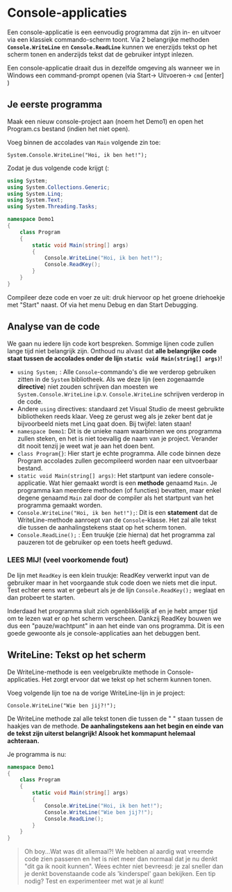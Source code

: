 # Console-applicaties

Een console-applicatie is een eenvoudig programma dat zijn in- en uitvoer via een klassiek commando-scherm toont. Via 2 belangrijke methoden **``Console.WriteLine``** en **``Console.ReadLine``** kunnen we enerzijds tekst op het scherm tonen en anderzijds tekst dat de gebruiker intypt inlezen.

Een console-applicatie draait dus in dezelfde omgeving als wanneer we in Windows een command-prompt openen (via Start-> Uitvoeren-> ``cmd`` [enter] )

## Je eerste programma

Maak een nieuw console-project aan (noem het Demo1) en open het Program.cs bestand (indien het niet open). 

Voeg binnen de accolades van ``Main`` volgende zin toe:

```System.Console.WriteLine("Hoi, ik ben het!");```

Zodat je dus volgende code krijgt (:
```csharp
using System;
using System.Collections.Generic;
using System.Linq;
using System.Text;
using System.Threading.Tasks;

namespace Demo1
{
    class Program
    {
        static void Main(string[] args)
        {
            Console.WriteLine("Hoi, ik ben het!");
            Console.ReadKey();
        }
    }
}
```
Compileer deze code en voer ze uit: druk hiervoor op het groene driehoekje met "Start" naast. Of via het menu Debug en dan Start Debugging.


## Analyse van de code
We gaan nu iedere lijn code kort bespreken. Sommige lijnen code zullen lange tijd niet belangrijk zijn.  Onthoud nu alvast dat **alle belangrijke code staat tussen de accolades onder de lijn ``static void Main(string[] args)``**!

* ``using System;`` :  Alle ``Console``-commando's die we verderop gebruiken zitten in de ``System`` bibliotheek. Als we deze lijn (een zogenaamde **directive**) niet zouden schrijven dan moesten we ``System.Console.WriteLine`` i.p.v. ``Console.WriteLine`` schrijven verderop in de code. 
* Andere ``using`` directives: standaard zet Visual Studio de meest gebruikte bibliotheken reeds klaar. Veeg ze gerust weg als je zeker bent dat je bijvoorbeeld niets met Linq gaat doen. Bij twijfel: laten staan!
* ``namespace Demo1``: Dit is de unieke naam waarbinnen we ons programma zullen steken, en het is niet toevallig de naam van je project. Verander dit nooit tenzij je weet wat je aan het doen bent.
* ``class Program{}``: Hier start je echte programma. Alle code binnen deze Program accolades zullen gecompileerd worden naar een uitvoerbaar bestand.
* ``static void Main(string[] args)``: Het startpunt van iedere console-applicatie. Wat hier gemaakt wordt is een **methode** genaamd ``Main``. Je programma kan meerdere methoden (of functies) bevatten, maar enkel degene genaamd ``Main`` zal door de compiler als het startpunt van het programma gemaakt worden.
* ``Console.WriteLine("Hoi, ik ben het!");``: Dit is een **statement** dat de WriteLine-methode aanroept van de ``Console``-klasse. Het zal alle tekst die tussen de aanhalingstekens staat op het scherm tonen. 
* ``Console.ReadLine();`` : Een truukje (zie hierna) dat het programma zal pauzeren tot de gebruiker op een toets heeft geduwd.


### LEES MIJ! (veel voorkomende fout)
De lijn met ``ReadKey`` is een klein truukje: ReadKey verwerkt input van de gebruiker maar in het voorgaande stuk code doen we niets met die input. Test echter eens wat er gebeurt als je de lijn ``Console.ReadKey();`` weglaat en dan probeert te starten.

Inderdaad het programma sluit zich ogenblikkelijk af en je hebt amper tijd om te lezen wat er op het scherm verscheen. Dankzij ReadKey bouwen we dus een "pauze/wachtpunt" in aan het einde van ons programma. Dit is een goede gewoonte als je console-applicaties aan het debuggen bent.
 
 ## WriteLine: Tekst op het scherm
 De WriteLine-methode is een veelgebruikte methode in Console-applicaties. Het zorgt ervoor dat we tekst op het scherm kunnen tonen.

Voeg volgende lijn toe na de vorige WriteLine-lijn in je project:

``Console.WriteLine("Wie ben jij?!");`` 

De WriteLine methode zal alle tekst tonen die tussen de  "  " staan tussen de haakjes van de methode. **De aanhalingstekens aan het begin en einde van de tekst zijn uiterst belangrijk! Alsook het kommapunt helemaal achteraan.**

Je programma is nu:
```csharp
namespace Demo1
{
    class Program
    {
        static void Main(string[] args)
        {
            Console.WriteLine("Hoi, ik ben het!");
            Console.WriteLine("Wie ben jij?!");
            Console.ReadLine();
        }
    }
}
```

> Oh boy...Wat was dit allemaal?! We hebben al aardig wat vreemde code zien passeren en het is niet meer dan normaal dat je nu denkt "dit ga ik nooit kunnen". Wees echter niet bevreesd: je zal sneller dan je denkt bovenstaande code als 'kinderspel' gaan bekijken. Een tip nodig? Test en experimenteer met wat je al kunt! 